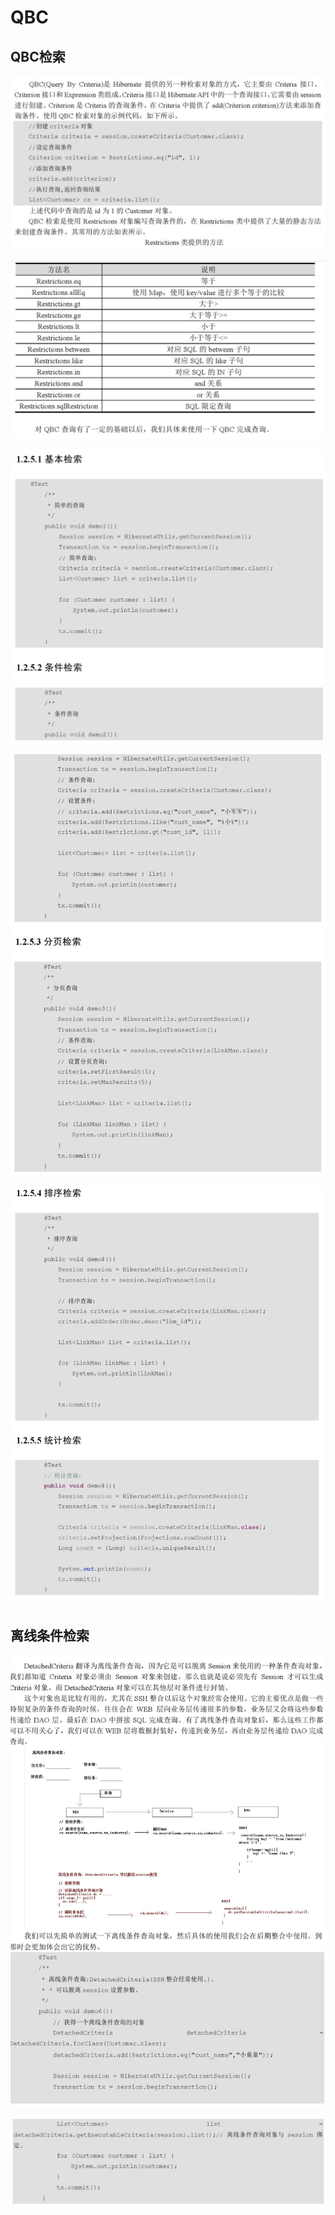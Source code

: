 # QBC

## QBC检索

![](../../../../.gitbook/assets/image%20%28115%29.png)

![](../../../../.gitbook/assets/image%20%2834%29.png)

![](../../../../.gitbook/assets/image%20%2890%29.png)

![](../../../../.gitbook/assets/image%20%2825%29.png)

![](../../../../.gitbook/assets/image%20%28114%29.png)

## 离线条件检索 

![](../../../../.gitbook/assets/image%20%2822%29.png)

![](../../../../.gitbook/assets/image%20%2816%29.png)



